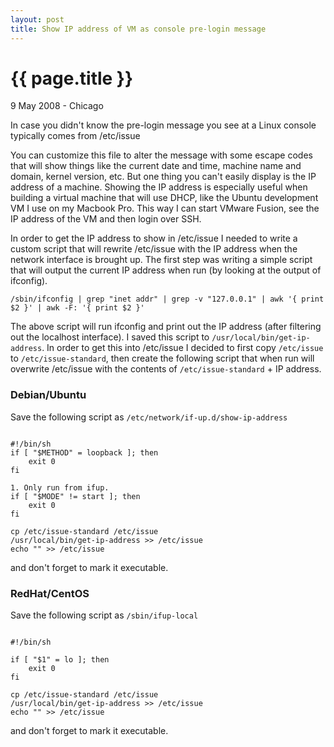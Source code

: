 ```yaml
---
layout: post
title: Show IP address of VM as console pre-login message
---
```


# {{ page.title }}

<p class="meta">9 May 2008 - Chicago</p>

In case you didn't know the pre-login message you see at a Linux console typically comes from /etc/issue

You can customize this file to alter the message with some escape codes that will show things like the current date and time, machine name and domain, kernel version, etc. But one thing you can't easily display is the IP address of a machine. Showing the IP address is especially useful when building a virtual machine that will use DHCP, like the Ubuntu development VM I use on my Macbook Pro. This way I can start VMware Fusion, see the IP address of the VM and then login over SSH.

In order to get the IP address to show in /etc/issue I needed to write a custom script that will rewrite /etc/issue with the IP address when the network interface is brought up. The first step was writing a simple script that will output the current IP address when run (by looking at the output of ifconfig).

<pre class="terminal"><code>/sbin/ifconfig | grep "inet addr" | grep -v "127.0.0.1" | awk '{ print $2 }' | awk -F: '{ print $2 }'</code></pre>

The above script will run ifconfig and print out the IP address (after filtering out the localhost interface). I saved this script to <code>/usr/local/bin/get-ip-address</code>. In order to get this into /etc/issue I decided to first copy <code>/etc/issue</code> to <code>/etc/issue-standard</code>, then create the following script that when run will overwrite /etc/issue with the contents of <code>/etc/issue-standard</code> + IP address.

### Debian/Ubuntu

Save the following script as <code>/etc/network/if-up.d/show-ip-address</code>

<pre><code>
#!/bin/sh
if [ "$METHOD" = loopback ]; then
    exit 0
fi

1. Only run from ifup.
if [ "$MODE" != start ]; then
    exit 0
fi

cp /etc/issue-standard /etc/issue
/usr/local/bin/get-ip-address >> /etc/issue
echo "" >> /etc/issue
</code></pre>

and don't forget to mark it executable.


### RedHat/CentOS

Save the following script as <code>/sbin/ifup-local</code>

<pre><code>
#!/bin/sh

if [ "$1" = lo ]; then
    exit 0
fi

cp /etc/issue-standard /etc/issue
/usr/local/bin/get-ip-address >> /etc/issue
echo "" >> /etc/issue
</code></pre>

and don't forget to mark it executable.
